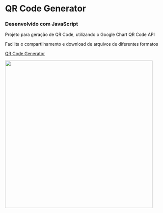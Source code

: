 # QR Code Generator

### Desenvolvido com JavaScript

<p>Projeto para geração de QR Code, utilizando o Google Chart QR Code API</p>
<p>Facilita o compartilhamento e download de arquivos de diferentes formatos</p>
<p><a href="https://freddydanilo.github.io/QR-Code-Generator/">QR Code Generator</a></p>
<img src="https://github.com/FreddyDanilo/QR-Code-Generator/assets/71949651/adb62d8a-e040-4c62-b068-5ef17fc4d710" style="width: 480px; height: 480px;"/>
